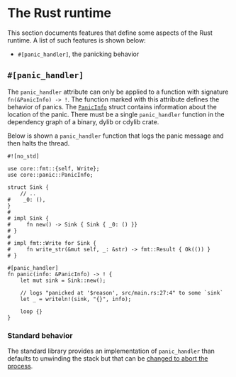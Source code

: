 # The Rust runtime

This section documents features that define some aspects of the Rust runtime. A list of such
features is shown below:

- `#[panic_handler]`, the panicking behavior

## `#[panic_handler]`

The `panic_handler` attribute can only be applied to a function with signature
`fn(&PanicInfo) -> !`. The function marked with this attribute defines the behavior of panics. The
[`PanicInfo`] struct contains information about the location of the panic. There must be a single
`panic_handler` function in the dependency graph of a binary, dylib or cdylib crate.

[`PanicInfo`]: https://doc.rust-lang.org/nightly/core/panic/struct.PanicInfo.html

Below is shown a `panic_handler` function that logs the panic message and then halts the
thread.

<!-- NOTE(ignore) `mdbook test` doesn't support `no_std` code -->

``` rust, ignore
#![no_std]

use core::fmt::{self, Write};
use core::panic::PanicInfo;

struct Sink {
    // ..
#    _0: (),
}
#
# impl Sink {
#     fn new() -> Sink { Sink { _0: () }}
# }
#
# impl fmt::Write for Sink {
#     fn write_str(&mut self, _: &str) -> fmt::Result { Ok(()) }
# }

#[panic_handler]
fn panic(info: &PanicInfo) -> ! {
    let mut sink = Sink::new();

    // logs "panicked at '$reason', src/main.rs:27:4" to some `sink`
    let _ = writeln!(sink, "{}", info);

    loop {}
}
```

### Standard behavior

The standard library provides an implementation of `panic_handler` than defaults
to unwinding the stack but that can be [changed to abort the process][abort].

[abort]: ../book/2018-edition/ch09-01-unrecoverable-errors-with-panic.html

